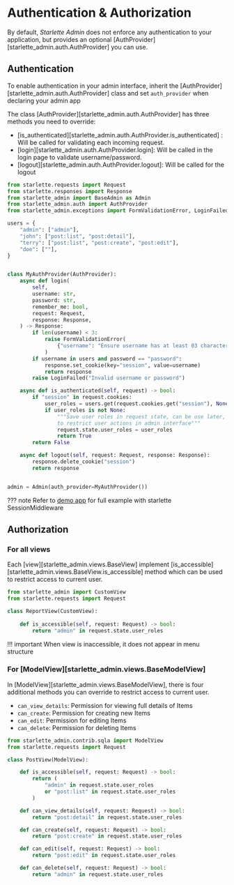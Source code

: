 # Authentication & Authorization

By default, *Starlette Admin* does not enforce any authentication to your application, but provides an
optional [AuthProvider][starlette_admin.auth.AuthProvider] you can use.

## Authentication

To enable authentication in your admin interface, inherit the [AuthProvider][starlette_admin.auth.AuthProvider] class
and set `auth_provider` when declaring your admin app

The class [AuthProvider][starlette_admin.auth.AuthProvider] has three methods you need to override:

* [is_authenticated][starlette_admin.auth.AuthProvider.is_authenticated] : Will be called for validating each incoming
  request.
* [login][starlette_admin.auth.AuthProvider.login]: Will be called in the login page to validate username/password.
* [logout][starlette_admin.auth.AuthProvider.logout]: Will be called for the logout

```python
from starlette.requests import Request
from starlette.responses import Response
from starlette_admin import BaseAdmin as Admin
from starlette_admin.auth import AuthProvider
from starlette_admin.exceptions import FormValidationError, LoginFailed

users = {
    "admin": ["admin"],
    "john": ["post:list", "post:detail"],
    "terry": ["post:list", "post:create", "post:edit"],
    "doe": [""],
}


class MyAuthProvider(AuthProvider):
    async def login(
        self,
        username: str,
        password: str,
        remember_me: bool,
        request: Request,
        response: Response,
    ) -> Response:
        if len(username) < 3:
            raise FormValidationError(
                {"username": "Ensure username has at least 03 characters"}
            )
        if username in users and password == "password":
            response.set_cookie(key="session", value=username)
            return response
        raise LoginFailed("Invalid username or password")

    async def is_authenticated(self, request) -> bool:
        if "session" in request.cookies:
            user_roles = users.get(request.cookies.get("session"), None)
            if user_roles is not None:
                """Save user roles in request state, can be use later,
                to restrict user actions in admin interface"""
                request.state.user_roles = user_roles
                return True
        return False

    async def logout(self, request: Request, response: Response):
        response.delete_cookie("session")
        return response


admin = Admin(auth_provider=MyAuthProvider())

```

??? note
    Refer to [demo app](https://github.com/jowilf/starlette-admin-demo) for full example with starlette SessionMiddleware

## Authorization

### For all views

Each [view][starlette_admin.views.BaseView] implement [is_accessible][starlette_admin.views.BaseView.is_accessible] method which can be used to restrict access
to current user.

```python
from starlette_admin import CustomView
from starlette.requests import Request

class ReportView(CustomView):
    
    def is_accessible(self, request: Request) -> bool:
        return "admin" in request.state.user_roles
```
!!! important
    When view is inaccessible, it does not appear in menu structure

### For [ModelView][starlette_admin.views.BaseModelView]
In [ModelView][starlette_admin.views.BaseModelView], there is four additional methods you can override
to restrict access to current user.

* `can_view_details`: Permission for viewing full details of Items
* `can_create`: Permission for creating new Items
* `can_edit`: Permission for editing Items
* `can_delete`: Permission for deleting Items

```python
from starlette_admin.contrib.sqla import ModelView
from starlette.requests import Request

class PostView(ModelView):

    def is_accessible(self, request: Request) -> bool:
        return (
            "admin" in request.state.user_roles
            or "post:list" in request.state.user_roles
        )

    def can_view_details(self, request: Request) -> bool:
        return "post:detail" in request.state.user_roles

    def can_create(self, request: Request) -> bool:
        return "post:create" in request.state.user_roles

    def can_edit(self, request: Request) -> bool:
        return "post:edit" in request.state.user_roles

    def can_delete(self, request: Request) -> bool:
        return "admin" in request.state.user_roles
```

